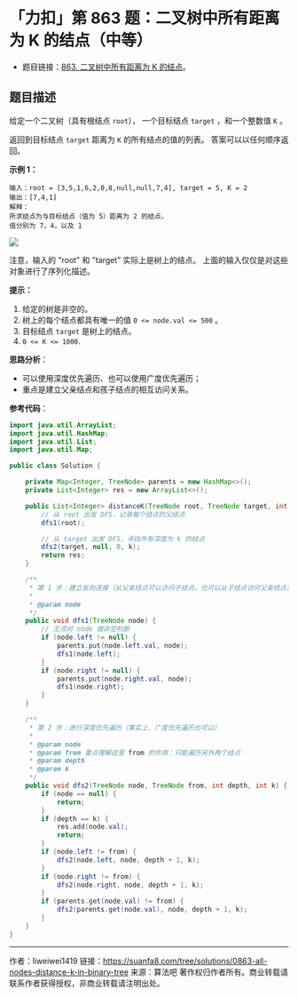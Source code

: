 # 「力扣」第 863 题：二叉树中所有距离为 K 的结点（中等）

- 题目链接：[863. 二叉树中所有距离为 K 的结点](https://leetcode-cn.com/problems/all-nodes-distance-k-in-binary-tree/)。

## 题目描述

给定一个二叉树（具有根结点 `root`）， 一个目标结点 `target` ，和一个整数值 `K` 。

返回到目标结点 `target` 距离为 `K` 的所有结点的值的列表。 答案可以以任何顺序返回。

**示例 1：**

```
输入：root = [3,5,1,6,2,0,8,null,null,7,4], target = 5, K = 2
输出：[7,4,1]
解释：
所求结点为与目标结点（值为 5）距离为 2 的结点，
值分别为 7，4，以及 1
```

![](https://suanfa8-1252206550.cos.ap-shanghai.myqcloud.com/suanfa8/202305262149263.png)

注意，输入的 "root" 和 "target" 实际上是树上的结点。
上面的输入仅仅是对这些对象进行了序列化描述。

**提示：**

1. 给定的树是非空的。
2. 树上的每个结点都具有唯一的值 `0 <= node.val <= 500` 。
3. 目标结点 `target` 是树上的结点。
4. `0 <= K <= 1000`.

**思路分析**：

- 可以使用深度优先遍历、也可以使用广度优先遍历；
- 重点是建立父亲结点和孩子结点的相互访问关系。

**参考代码**：

```java
import java.util.ArrayList;
import java.util.HashMap;
import java.util.List;
import java.util.Map;

public class Solution {

    private Map<Integer, TreeNode> parents = new HashMap<>();
    private List<Integer> res = new ArrayList<>();

    public List<Integer> distanceK(TreeNode root, TreeNode target, int k) {
        // 从 root 出发 DFS，记录每个结点的父结点
        dfs1(root);

        // 从 target 出发 DFS，寻找所有深度为 k 的结点
        dfs2(target, null, 0, k);
        return res;
    }

    /**
     * 第 1 步：建立反向连接（从父亲结点可以访问子结点，也可以从子结点访问父亲结点）
     *
     * @param node
     */
    public void dfs1(TreeNode node) {
        // 无须对 node 做非空判断
        if (node.left != null) {
            parents.put(node.left.val, node);
            dfs1(node.left);
        }
        if (node.right != null) {
            parents.put(node.right.val, node);
            dfs1(node.right);
        }
    }

    /**
     * 第 2 步：进行深度优先遍历（事实上、广度优先遍历也可以）
     *
     * @param node
     * @param from 重点理解这里 from 的作用：只能遍历另外两个结点
     * @param depth
     * @param k
     */
    public void dfs2(TreeNode node, TreeNode from, int depth, int k) {
        if (node == null) {
            return;
        }
        if (depth == k) {
            res.add(node.val);
            return;
        }
        if (node.left != from) {
            dfs2(node.left, node, depth + 1, k);
        }
        if (node.right != from) {
            dfs2(node.right, node, depth + 1, k);
        }
        if (parents.get(node.val) != from) {
            dfs2(parents.get(node.val), node, depth + 1, k);
        }
    }
}
```



---

作者：liweiwei1419
链接：https://suanfa8.com/tree/solutions/0863-all-nodes-distance-k-in-binary-tree
来源：算法吧
著作权归作者所有。商业转载请联系作者获得授权，非商业转载请注明出处。
